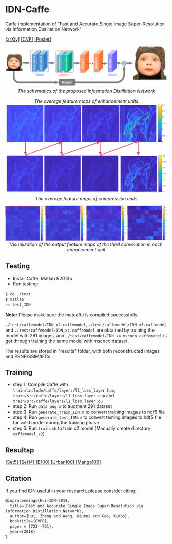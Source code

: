 # IDN-Caffe
Caffe implementation of "Fast and Accurate Single Image Super-Resolution via Information Distillation Network" 

[[arXiv]](http://arxiv.org/abs/1803.09454) [[CVF]](http://openaccess.thecvf.com/content_cvpr_2018/html/Hui_Fast_and_Accurate_CVPR_2018_paper.html) [[Poster]](files/cvpr18_poster.pdf)

<p align="center">
    <img src="files/whole architecture.jpg" width="800"> <br />
    <em> The schematics of the proposed Information Distillation Network</em>
</p>

<p align="center">
    <em> The average feature maps of enhancement units </em>
    <img src="files/lenna.jpg" width="640"> <br />
    <em> The average feature maps of compression units </em>
</p>

<p align="center">
    <img src="files/visualization.jpg" width="800"> <br />
    <em> Visualization of the output feature maps of the third convolution in each enhancement unit </em>
</p>


## Testing
* Install Caffe, Matlab R2013b
* Run testing:
```bash
$ cd ./test
$ matlab
>> test_IDN
```
**Note:** Please make sure the matcaffe is complied successfully.

`./test/caffemodel/IDN_x2.caffemodel`, `./test/caffemodel/IDN_x3.caffmodel` and `./test/caffemodel/IDN_x4.caffemodel` are obtained by training the model with 291 images, and `./test/caffemodel/IDN_x4_mscoco.caffemodel` is got through training the same model with mscoco dataset.

The results are stored in "results" folder, with both reconstructed images and PSNR/SSIM/IFCs.
## Training
* step 1: Compile Caffe with `train/include/caffe/layers/l1_loss_layer.hpp`, `train/src/caffe/layers/l1_loss_layer.cpp` and `train/src/caffe/layers/l1_loss_layer.cu`
* step 2: Run `data_aug.m` to augment 291 dataset
* step 3: Run `generate_train_IDN.m` to convert training images to hdf5 file
* step 4: Run `generate_test_IDN.m` to convert testing images to hdf5 file for valid model during the training phase
* step 5: Run `train.sh` to train x2 model (Manually create directory `caffemodel_x2`)
## Resultsp
[[Set5] [Set14] [B100] [Urban100] [Manga109]](https://drive.google.com/open?id=1J49xNQtbgFAs-Q2LWFRnzIlvv67CTznB)

## Citation

If you find IDN useful in your research, please consider citing:

```
@inproceedings{Hui-IDN-2018,
  title={Fast and Accurate Single Image Super-Resolution via Information Distillation Network},
  author={Hui, Zheng and Wang, Xiumei and Gao, Xinbo},
  booktitle={CVPR},
  pages = {723--731},
  year={2018}
}
```
